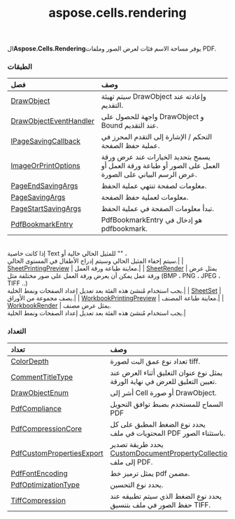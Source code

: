 ﻿---
title: aspose.cells.rendering
second_title: Aspose.Cells for Python via .NET API المراجع
description:
type: docs
weight: 10
url: /ar/python-net/aspose.cells.rendering/
is_root: false
---
 ال**Aspose.Cells.Rendering**يوفر مساحة الاسم فئات لعرض الصور وملفات PDF.

###  الطبقات
| فصل| وصف|
| :- | :- |
| [DrawObject](/cells/ar/python-net/aspose.cells.rendering/drawobject) | سيتم تهيئة DrawObject وإعادته عند التقديم.|
| [DrawObjectEventHandler](/cells/ar/python-net/aspose.cells.rendering/drawobjecteventhandler) | واجهة للحصول على DrawObject و Bound عند التقديم.|
| [IPageSavingCallback](/cells/ar/python-net/aspose.cells.rendering/ipagesavingcallback) | التحكم / الإشارة إلى التقدم المحرز في عملية حفظ الصفحة.|
| [ImageOrPrintOptions](/cells/ar/python-net/aspose.cells.rendering/imageorprintoptions) | يسمح بتحديد الخيارات عند عرض ورقة العمل على الصور أو طباعة ورقة العمل أو عرض الرسم البياني على الصورة.|
| [PageEndSavingArgs](/cells/ar/python-net/aspose.cells.rendering/pageendsavingargs) | معلومات لصفحة تنتهي عملية الحفظ.|
| [PageSavingArgs](/cells/ar/python-net/aspose.cells.rendering/pagesavingargs) | معلومات لعملية حفظ الصفحة.|
| [PageStartSavingArgs](/cells/ar/python-net/aspose.cells.rendering/pagestartsavingargs) | تبدأ معلومات الصفحة في عملية الحفظ.|
| [PdfBookmarkEntry](/cells/ar/python-net/aspose.cells.rendering/pdfbookmarkentry) | PdfBookmarkEntry هو إدخال في pdfbookmark.<br/>إذا كانت خاصية Text للمثيل الحالي خالية أو "" ،<br/> سيتم إخفاء المثيل الحالي وسيتم إدراج الأطفال في المستوى الحالي.|
| [SheetPrintingPreview](/cells/ar/python-net/aspose.cells.rendering/sheetprintingpreview) | معاينة طباعة ورقة العمل.|
| [SheetRender](/cells/ar/python-net/aspose.cells.rendering/sheetrender) | يمثل عرض ورقة عمل يمكن أن يعرض ورقة العمل على صور مختلفة مثل (BMP ، PNG ، JPEG ، TIFF ..)<br/> يجب استخدام مُنشئ هذه الفئة بعد تعديل إعداد الصفحات ونمط الخلية.|
| [SheetSet](/cells/ar/python-net/aspose.cells.rendering/sheetset) | يصف مجموعة من الأوراق.|
| [WorkbookPrintingPreview](/cells/ar/python-net/aspose.cells.rendering/workbookprintingpreview) | معاينة طباعة المصنف.|
| [WorkbookRender](/cells/ar/python-net/aspose.cells.rendering/workbookrender) | يمثل عرض مصنف.<br/> يجب استخدام مُنشئ هذه الفئة بعد تعديل إعداد الصفحات ونمط الخلية.|


###  التعداد
|تعداد| وصف|
| :- | :- |
| [ColorDepth](/cells/ar/python-net/aspose.cells.rendering/colordepth) | تعداد نوع عمق البت لصورة tiff.|
| [CommentTitleType](/cells/ar/python-net/aspose.cells.rendering/commenttitletype) | يمثل نوع عنوان التعليق أثناء العرض عند تعيين التعليق للعرض في نهاية الورقة.|
| [DrawObjectEnum](/cells/ar/python-net/aspose.cells.rendering/drawobjectenum) |أشر إلى Cell أو صورة DrawObject.|
| [PdfCompliance](/cells/ar/python-net/aspose.cells.rendering/pdfcompliance) | السماح للمستخدم بضبط توافق التحويل PDF|
| [PdfCompressionCore](/cells/ar/python-net/aspose.cells.rendering/pdfcompressioncore) | يحدد نوع الضغط المطبق على كل المحتويات في ملف PDF باستثناء الصور.|
| [PdfCustomPropertiesExport](/cells/ar/python-net/aspose.cells.rendering/pdfcustompropertiesexport) | يحدد طريقة تصدير [CustomDocumentPropertyCollection](/cells/ar/python-net/aspose.cells.properties/customdocumentpropertycollection) إلى ملف PDF.|
| [PdfFontEncoding](/cells/ar/python-net/aspose.cells.rendering/pdffontencoding) | يمثل ترميز خط pdf مضمن.|
| [PdfOptimizationType](/cells/ar/python-net/aspose.cells.rendering/pdfoptimizationtype) | يحدد نوع التحسين.|
| [TiffCompression](/cells/ar/python-net/aspose.cells.rendering/tiffcompression) | يحدد نوع الضغط الذي سيتم تطبيقه عند حفظ الصور في ملف بتنسيق TIFF.|


